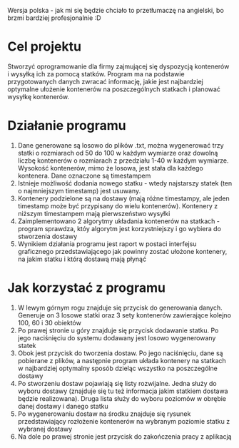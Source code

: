 Wersja polska - jak mi się będzie chciało to przetłumaczę na angielski, bo brzmi bardziej profesjonalnie :D
# Cel projektu
Stworzyć oprogramowanie dla firmy zajmującej się dyspozycją kontenerów i wysyłką ich za pomocą statków. Program ma na podstawie przygotowanych danych zwracać informację, jakie jest najbardziej optymalne ułożenie kontenerów na poszczególnych statkach i planować wysyłkę kontenerów.
# Działanie programu
1. Dane generowane są losowo do plików .txt, można wygenerować trzy statki o rozmiarach od 50 do 100 w każdym wymiarze oraz dowolną liczbę kontenerów o rozmiarach z przedziału 1-40 w każdym wymiarze. Wysokość kontenerów, mimo że losowa, jest stała dla każdego kontenera. Dane oznaczone są timestampem
2. Istnieje możliwość dodania nowego statku - wtedy najstarszy statek (ten o najmniejszym timestamp) jest usuwany.
3. Kontenery podzielone są na dostawy (mają różne timestampy, ale jeden timestamp może być przypisany do wielu kontenerów). Kontenery z niższym timestampem mają pierwszeństwo wysyłki
4. Zaimplementowano 2 algorytmy układania kontenerów na statkach - program sprawdza, któy algorytm jest korzystniejszy i go wybiera do stworzenia dostawy
5. Wynikiem działania programu jest raport w postaci interfejsu graficznego przedstawiającego jak powinny zostać ułożone kontenery, na jakim statku i którą dostawą mają płynąć
# Jak korzystać z programu
1. W lewym górnym rogu znajduje się przycisk do generowania danych. Generuje on 3 losowe statki oraz 3 sety kontenerów zawierające kolejno 100, 60 i 30 obiektów
2. Po prawej stronie u góry znajduje się przycisk dodawanie statku. Po jego naciśnięciu do systemu dodawany jest losowo wygenerowany statek
3. Obok jest przycisk do tworzenia dostaw. Po jego naciśnięciu, dane są pobierane z plików, a następnie program układa kontenery na statkach w najbardziej optymalny sposób dzieląc wszystko na poszczególne dostawy
4. Po stworzeniu dostaw pojawiają się listy rozwijalne. Jedna służy do wyboru dostawy (znajduje się tu też informacja jakim statkiem dostawa będzie realizowana). Druga lista służy do wyboru poziomów w obrębie danej dostawy i danego statku
5. Po wygenerowaniu dostaw na środku znajduje się rysunek przedstawiający rozłożenie kontenerów na wybranym poziomie statku z wybranej dostawy
6. Na dole po prawej stronie jest przycisk do zakończenia pracy z aplikacją
